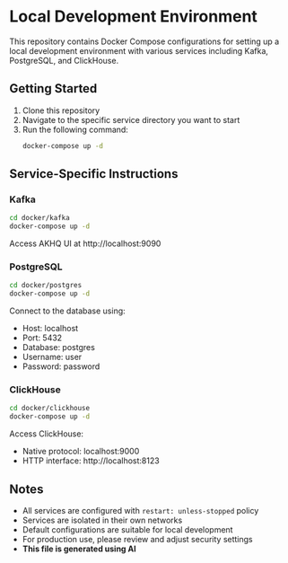 # Local Development Environment

This repository contains Docker Compose configurations for setting up a local development environment with various services including Kafka, PostgreSQL, and ClickHouse.

## Getting Started

1. Clone this repository
2. Navigate to the specific service directory you want to start
3. Run the following command:
   ```bash
   docker-compose up -d
   ```

## Service-Specific Instructions

### Kafka
```bash
cd docker/kafka
docker-compose up -d
```
Access AKHQ UI at http://localhost:9090

### PostgreSQL
```bash
cd docker/postgres
docker-compose up -d
```
Connect to the database using:
- Host: localhost
- Port: 5432
- Database: postgres
- Username: user
- Password: password

### ClickHouse
```bash
cd docker/clickhouse
docker-compose up -d
```
Access ClickHouse:
- Native protocol: localhost:9000
- HTTP interface: http://localhost:8123

## Notes

- All services are configured with `restart: unless-stopped` policy
- Services are isolated in their own networks
- Default configurations are suitable for local development
- For production use, please review and adjust security settings
- **This file is generated using AI**
